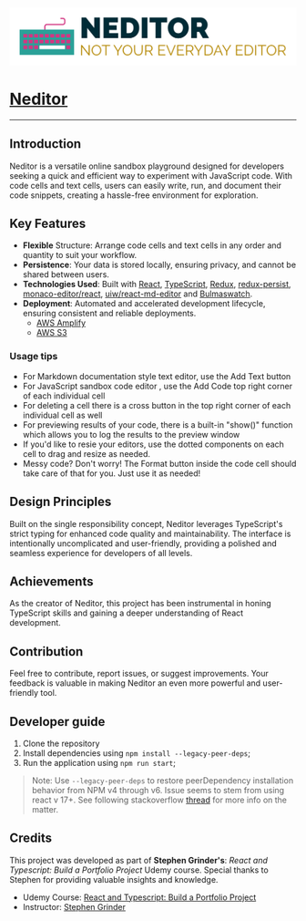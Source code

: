 ![Alt Text](./public/logo-png.png)
# [Neditor](https://master.d1lzgr9p3n75e2.amplifyapp.com/)

---
## Introduction
Neditor is a versatile online sandbox playground designed for developers seeking a quick and efficient way to experiment with JavaScript code. With code cells and text cells, users can easily write, run, and document their code snippets, creating a hassle-free environment for exploration.

## Key Features
- **Flexible** Structure: Arrange code cells and text cells in any order and quantity to suit your workflow.
- **Persistence**: Your data is stored locally, ensuring privacy, and cannot be shared between users.
- **Technologies Used**: Built with [React](https://react.dev/), [TypeScript](https://www.typescriptlang.org/docs/), [Redux](https://redux.js.org/), [redux-persist](https://www.npmjs.com/package/redux-persist), [monaco-editor/react](https://www.npmjs.com/package/@monaco-editor/react), [uiw/react-md-editor](https://www.npmjs.com/package/@uiw/react-md-editor) and [Bulmaswatch](https://jenil.github.io/bulmaswatch/).
- **Deployment**: Automated and accelerated development lifecycle, ensuring consistent and reliable deployments.
  - [AWS Amplify](https://docs.amplify.aws/javascript/how-amplify-works/)
  - [AWS S3](https://docs.aws.amazon.com/s3/)
### Usage tips

  - For Markdown documentation style text editor, use the Add Text button 
  - For JavaScript sandbox code editor , use the Add Code top right corner of each individual cell
  - For deleting a cell there is a cross button in the top right corner of each individual cell as well
  - For previewing results of your code, there is a built-in "show()" function which allows you to log the results to the preview window
  - If you'd like to resie your editors, use the dotted components on each cell to drag and resize as needed.
  - Messy code? Don't worry! The Format button inside the code cell should take care of that for you. Just use it as needed!

## Design Principles
Built on the single responsibility concept, Neditor leverages TypeScript's strict typing for enhanced code quality and maintainability. The interface is intentionally uncomplicated and user-friendly, providing a polished and seamless experience for developers of all levels.

## Achievements
As the creator of Neditor, this project has been instrumental in honing TypeScript skills and gaining a deeper understanding of React development.

## Contribution
Feel free to contribute, report issues, or suggest improvements. Your feedback is valuable in making Neditor an even more powerful and user-friendly tool.

## Developer guide
1. Clone the repository
2. Install dependencies using `npm install --legacy-peer-deps`;
3. Run the application using `npm run start`;

> Note: Use `--legacy-peer-deps` to  restore peerDependency installation behavior from NPM v4 through v6. Issue seems to stem from using react v 17+. See following stackoverflow [thread](https://stackoverflow.com/questions/66239691/what-does-npm-install-legacy-peer-deps-do-exactly-when-is-it-recommended-wh) for more info on the matter.

<!-- Add more Documentation above this line -->

## Credits

This project was developed as part of **Stephen Grinder's**: *React and Typescript: Build a Portfolio Project* Udemy course. Special thanks to Stephen for providing valuable insights and knowledge.

- Udemy Course: [React and Typescript: Build a Portfolio Project](https://www.udemy.com/course/react-and-typescript-build-a-portfolio-project/)
- Instructor: [Stephen Grinder](https://www.udemy.com/user/sgslo/)

<!-- Uncomment once course complete.

## License

This project is licensed under the [Your License Name] - see the [LICENSE.md](LICENSE.md) file for details.
-->
